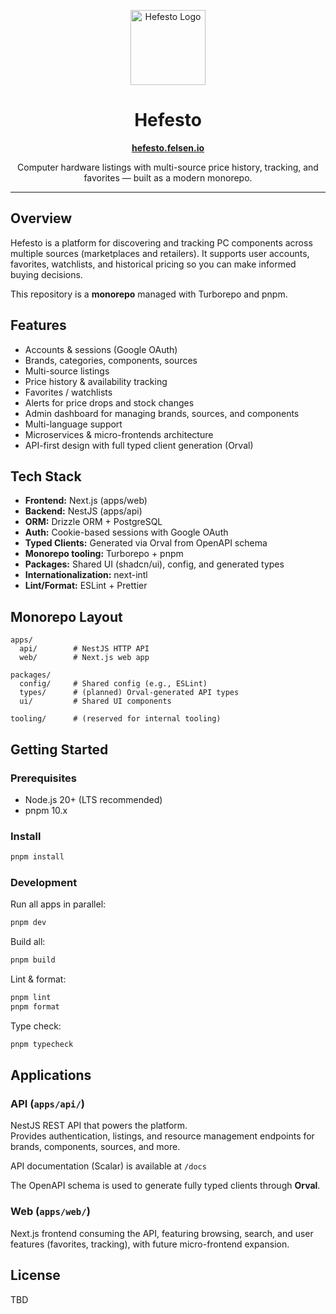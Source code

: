<p align="center">
  <img src="https://hefesto.felsen.io/logo.svg" alt="Hefesto Logo" width="120" />
</p>

<h1 align="center">Hefesto</h1>

<p align="center">
  <a href="https://hefesto.felsen.io" target="_blank"><strong>hefesto.felsen.io</strong></a>
</p>

<p align="center">
  Computer hardware listings with multi-source price history, tracking, and favorites — built as a modern monorepo.
</p>

---

## Overview

Hefesto is a platform for discovering and tracking PC components across multiple sources (marketplaces and retailers). It supports user accounts, favorites, watchlists, and historical pricing so you can make informed buying decisions.

This repository is a **monorepo** managed with Turborepo and pnpm.

## Features

- Accounts & sessions (Google OAuth)
- Brands, categories, components, sources
- Multi-source listings
- Price history & availability tracking
- Favorites / watchlists
- Alerts for price drops and stock changes
- Admin dashboard for managing brands, sources, and components
- Multi-language support
- Microservices & micro-frontends architecture
- API-first design with full typed client generation (Orval)

## Tech Stack

- **Frontend:** Next.js (apps/web)
- **Backend:** NestJS (apps/api)
- **ORM:** Drizzle ORM + PostgreSQL
- **Auth:** Cookie-based sessions with Google OAuth
- **Typed Clients:** Generated via Orval from OpenAPI schema
- **Monorepo tooling:** Turborepo + pnpm
- **Packages:** Shared UI (shadcn/ui), config, and generated types
- **Internationalization:** next-intl
- **Lint/Format:** ESLint + Prettier

## Monorepo Layout

```
apps/
  api/        # NestJS HTTP API
  web/        # Next.js web app

packages/
  config/     # Shared config (e.g., ESLint)
  types/      # (planned) Orval-generated API types
  ui/         # Shared UI components

tooling/      # (reserved for internal tooling)
```

## Getting Started

### Prerequisites

- Node.js 20+ (LTS recommended)
- pnpm 10.x

### Install

```bash
pnpm install
```

### Development

Run all apps in parallel:

```bash
pnpm dev
```

Build all:

```bash
pnpm build
```

Lint & format:

```bash
pnpm lint
pnpm format
```

Type check:

```bash
pnpm typecheck
```

## Applications

### API (`apps/api/`)

NestJS REST API that powers the platform.  
Provides authentication, listings, and resource management endpoints for brands, components, sources, and more.

API documentation (Scalar) is available at `/docs`

The OpenAPI schema is used to generate fully typed clients through **Orval**.

### Web (`apps/web/`)

Next.js frontend consuming the API, featuring browsing, search, and user features (favorites, tracking), with future micro-frontend expansion.

## License

TBD
